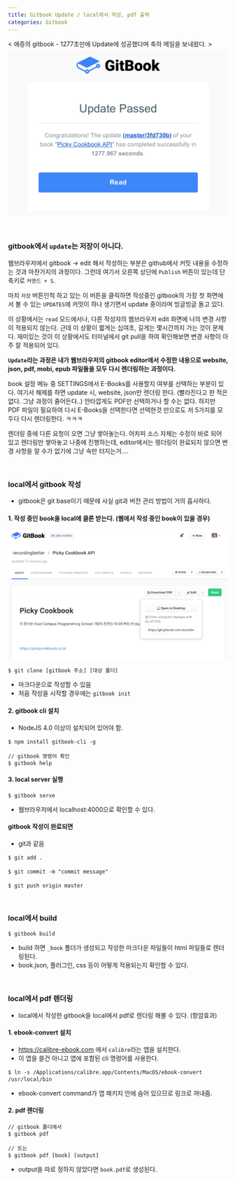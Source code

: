 ```yaml
---
title: Gitbook Update / local에서 작성, pdf 출력
categories: Gitbook
---
```


< 애증의 gitbook - 1277초만에 Update에 성공했다며 축하 메일을 보내왔다. >
![gitbook-class](/../../../../../images/gitbook-class.png)

<br>

### gitbook에서 `update`는 저장이 아니다.

웹브라우저에서 gitbook -> edit 해서 작성하는 부분은 github에서 커밋 내용을 수정하는 것과 마찬가지의 과정이다. 그런데 여기서 오른쪽 상단에 `Publish` 버튼이 있는데 단축키로 `커맨드 + S`.
  
마치 `저장` 버튼인척 하고 있는 이 버튼을 클릭하면 작성중인 gitbook의 가장 첫 화면에서 볼 수 있는 `UPDATES`에 커밋이 하나 생기면서 update 중이라며 빙글빙글 돌고 있다.
  
이 상황에서는 `read` 모드에서나, 다른 작성자의 웹브라우저 edit 화면에 나의 변경 사항이 적용되지 않는다. 근데 이 상황이 짧게는 십여초, 길게는 몇시간까지 가는 것이 문제다.
재미있는 것이 이 상황에서도 터미널에서 git pull을 하여 확인해보면 변경 사항이 아주 잘 적용되어 있다.
  
**`Update`라는 과정은 내가 웹브라우저의 gitbook editor에서 수정한 내용으로 website, json, pdf, mobi, epub 파일들을 모두 다시 렌더링하는 과정이다.**

book 설정 메뉴 중 SETTINGS에서 E-Books를 사용할지 여부를 선택하는 부분이 있다. 여기서 해제를 하면 update 시, website, json만 렌더링 한다. (빨라진다고 한 적은 없다. 그냥 과정이 줄어든다..)
안타깝게도 PDF만 선택하거나 할 수는 없다.
하지만 PDF 파일이 필요하여 다시 E-Books을 선택한다면 선택한것 만으로도 저 5가지를 모두다 다시 렌더링한다. ㅋㅋㅋ
  
렌더링 중에 다른 요청이 오면 그냥 쌓아놓는다. 어차피 소스 자체는 수정이 바로 되어 있고 렌더링만 쌓아놓고 나중에 진행하는데, editor에서는 렝더링이 완료되지 않으면 변경 사항을 알 수가 없기에 그냥 속만 터지는거....
  

  <br>
  
### local에서 gitbook 작성

- gitbook은 git base이기 때문에 사실 git과 버전 관리 방법이 거의 흡사하다.

#### 1. 작성 중인 book을 local에 클론 받는다. (웹에서 작성 중인 book이 있을 경우)

![clone](/../../../../../images/gitbook-clone.png)

```
$ git clone [gitbook 주소] [대상 폴더]
```

- 마크다운으로 작성할 수 있음
- 처음 작성을 시작할 경우에는 `gitbook init`

#### 2. gitbook cli 설치

- NodeJS 4.0 이상이 설치되어 있어야 함.

```
$ npm install gitbook-cli -g

// gitbook 명령어 확인
$ gitbook help
```

#### 3. local server 실행

```
$ gitbook serve
```

- 웹브라우저에서 localhost:4000으로 확인할 수 있다.

#### gitbook 작성이 완료되면 

- git과 같음

```
$ git add .

$ git commit -m "commit message"

$ git push origin master
```

<br>

### local에서 build

```
$ gitbook build
```

- build 하면 `_book` 폴더가 생성되고 작성한 마크다운 파일들이 html 파일들로 렌더링된다.
- book.json, 플러그인, css 등이 어떻게 적용되는지 확인할 수 있다.

<br>

### local에서 pdf 렌더링

- local에서 작성한 gitbook을 local에서 pdf로 렌더링 해볼 수 있다. (항암효과)

#### 1. ebook-convert 설치

- https://calibre-ebook.com 에서 `calibre`라는 앱을 설치한다.
- 이 앱을 쓸건 아니고 앱에 포함된 cli 명령어를 사용한다.

```
$ ln -s /Applications/calibre.app/Contents/MacOS/ebook-convert /usr/local/bin
```

- ebook-convert command가 앱 패키지 안에 숨어 있으므로 링크로 꺼내줌.

#### 2. pdf 렌더링

```
// gitbook 폴더에서
$ gitbook pdf 

// 또는
$ gitbook pdf [book] [output]
```

- output을 따로 정하지 않았다면 `book.pdf`로 생성된다.




  
  



